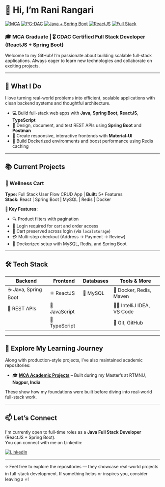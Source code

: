 # 👋 Hi, I’m Rani Rangari

[![MCA](https://img.shields.io/badge/MCA-RTMNU_Nagpur,_2022-purple)](https://www.nagpuruniversity.ac.in/)
[![PG-DAC](https://img.shields.io/badge/PG--DAC-CDAC_Nagpur,_2023-blue)](https://www.cdac.in/)
[![Java + Spring Boot](https://img.shields.io/badge/Backend-Java_&_Spring_Boot-brightgreen)](https://spring.io/projects/spring-boot)
[![ReactJS](https://img.shields.io/badge/Frontend-ReactJS-61DAFB?logo=react&logoColor=white)](https://reactjs.org/)
[![Full Stack](https://img.shields.io/badge/Role-Full_Stack_Developer-orange)](https://github.com/)



### 🎓 MCA Graduate | 🎖️ CDAC Certified Full Stack Developer (ReactJS + Spring Boot)

Welcome to my GitHub! I’m passionate about building scalable full-stack applications. Always eager to learn new technologies and collaborate on exciting projects.

---

## 🚀 What I Do

I love turning real-world problems into efficient, scalable applications with clean backend systems and thoughtful architecture.

- 💻 Build full-stack web apps with **Java**, **Spring Boot**, **ReactJS**, **TypeScript**
- 🔧 Design, document, and test REST APIs using **Spring Boot** and **Postman**  
- 📱 Create responsive, interactive frontends with **Material-UI**
- 🐳 Build Dockerized environments and boost performance using Redis caching  

---

## 📚 Current Projects

### 🛒 Wellness Cart  
**Type:** Full Stack User Flow CRUD App | **Built:** 5+ Features  
**Stack:** React | Spring Boot | MySQL | Redis | Docker  

**🔧 Key Features:**
- 🔍 Product filters with pagination  
- 🔐 Login required for cart and order access  
- 💾 Cart preserved across login (via `localStorage`)  
- 💳 Multi-step checkout (Address → Payment → Review)  
- 🐳 Dockerized setup with MySQL, Redis, and Spring Boot  

---

## 🛠️ Tech Stack

| Backend              | Frontend             | Databases          | Tools & More               |
|----------------------|----------------------|--------------------|----------------------------|
| ☕ Java, Spring Boot  | ⚛️ ReactJS           | 🐬 MySQL           | 🐳 Docker, Redis, Maven    |
| 🔗 REST APIs          | 📜 JavaScript        |                    | 🧑‍💻 IntelliJ IDEA, VS Code |
|                       | 📘 TypeScript        |                    | 🔧 Git, GitHub              |

---

## 📂 Explore My Learning Journey

Along with production-style projects, I’ve also maintained academic repositories:

- 🎓 **[MCA Academic Projects](https://github.com/rangari-rani/academic-projects-mca)** – Built during my Master’s at RTMNU, **Nagpur, India**
<!-- - 🎖️ **[CDAC Academic Projects](https://github.com/rangari-rani/academic-projects-cdac)** – Developed during my PG-DAC at CDAC, **Nagpur, India**-->

These show how my foundations were built before diving into real-world full-stack work.

---

## 📫 Let’s Connect

I'm currently open to full-time roles as a **Java Full Stack Developer** (ReactJS + Spring Boot).  
You can connect with me on LinkedIn:

[![LinkedIn](https://img.shields.io/badge/LinkedIn-Rani_Rangari-blue?logo=linkedin)](https://www.linkedin.com/in/rani-rangari/)

---

⭐️ Feel free to explore the repositories — they showcase real-world projects in full-stack development.
If something helps or inspires you, consider leaving a ⭐!

